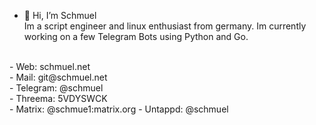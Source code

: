 - 👋 Hi, I’m Schmuel <br>
Im a script engineer and linux enthusiast from germany. Im currently working on a few Telegram Bots using Python and Go.<br>
<br>
- Web:      schmuel.net<br>
- Mail:     git@schmuel.net<br>
- Telegram: @schmuel<br>
- Threema:  5VDYSWCK<br>
- Matrix:   @schmue1:matrix.org
- Untappd:  @schmuel

<!---
SchmueI/SchmueI is a ✨ special ✨ repository because its `README.md` (this file) appears on your GitHub profile.
You can click the Preview link to take a look at your changes.
--->

